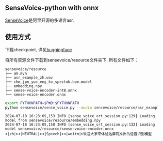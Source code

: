 ## SenseVoice-python with onnx

[SenseVoice](https://github.com/FunAudioLLM/SenseVoice)是阿里开源的多语言asr.



## 使用方式

下载checkpoint, 详见[huggingface](https://huggingface.co/lovemefan/SenseVoice-onnx)


将所有资源文件下载到sensevoice/resource文件夹下, 所有文件如下：

```
sensevoice/resource
├── am.mvn
├── asr_example_zh.wav
├── chn_jpn_yue_eng_ko_spectok.bpe.model
├── embedding.npy
├── sense-voice-encoder-int8.onnx
└── sense-voice-encoder.onnx

```


```bash
export PYTHONPATH=$PWD:$PYTHONPATH
python sensevoice/sense_voice.py --audio sensevoice/resource/asr_example_zh.wav 
```


```
2024-07-18 16:23:09,153 INFO [sense_voice_ort_session.py:129] Loading model from sensevoice/resource/embedding.npy
2024-07-18 16:23:09,158 INFO [sense_voice_ort_session.py:132] Loading model sensevoice/resource/sense-voice-encoder.onnx
<|zh|><|NEUTRAL|><|Speech|><|woitn|>欢迎大家来体验达摩院推出的语音识别模型

```
